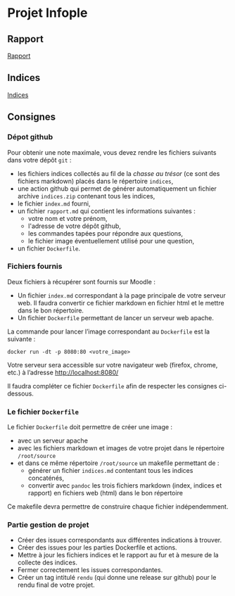 # Projet Infople

## Rapport

[Rapport](rapport.html)


## Indices

[Indices](indices.html)


## Consignes


### Dépot github

Pour obtenir une note maximale, vous devez rendre les fichiers suivants dans votre dépôt `git` :
-   les fichiers indices collectés au fil de la *chasse au trésor* (ce sont des fichiers markdown) placés dans le répertoire `indices`,
-   une action github qui permet de générer automatiquement un fichier archive `indices.zip` contenant tous les indices,
-   le fichier `index.md` fourni,
-   un fichier `rapport.md` qui contient les informations suivantes :
    -   votre nom et votre prénom,
    -   l'adresse de votre dépôt github,
    -   les commandes tapées pour répondre aux questions,
    -   le fichier image éventuellement utilisé pour une question,
-   un fichier `Dockerfile`.



### Fichiers fournis

Deux fichiers à récupérer sont fournis sur Moodle :

- Un fichier `index.md` correspondant à la page principale de votre serveur
  web. Il faudra convertir ce fichier markdown en fichier html et le
  mettre dans le bon répertoire.
- Un fichier `Dockerfile` permettant de lancer un serveur web apache.

La commande pour lancer l’image correspondant au `Dockerfile` est la suivante :
 ```
 docker run -dt -p 8080:80 <votre_image>
 ```

Votre serveur sera accessible sur votre navigateur web (firefox, chrome, etc.) à l’adresse [http://localhost:8080/](http://localhost:8080/)

Il faudra compléter ce fichier `Dockerfile` afin de respecter les consignes ci-dessous.




### Le fichier `Dockerfile`

Le fichier `Dockerfile` doit permettre de créer une image :
- avec un serveur apache
- avec les fichiers markdown et images de votre projet dans le répertoire `/root/source`
- et dans ce même répertoire `/root/source` un makefile permettant de :
    - générer un fichier `indices.md` contentant tous les indices concaténés,
    - convertir avec `pandoc` les trois fichiers markdown (index, indices et
      rapport) en fichiers web (html) dans le bon répertoire

Ce makefile devra permettre de construire chaque fichier indépendemment.


### Partie gestion de projet

-  Créer des issues correspondants aux différentes indications à trouver.
-   Créer des issues pour les parties Dockerfile et actions.
-   Mettre à jour les fichiers indices et le rapport au fur et à mesure de la collecte des indices.
-   Fermer correctement les issues correspondantes.
-   Créer un tag intitulé `rendu` (qui donne une release sur github) pour le rendu final de votre projet.
